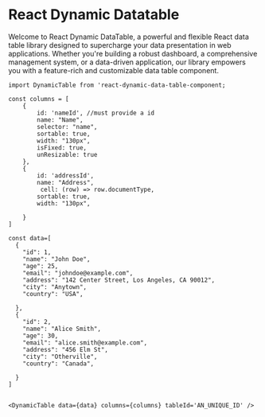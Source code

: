 # React Dynamic Datatable

 Welcome to React Dynamic DataTable, a powerful and flexible React data table library designed to supercharge your data presentation in web applications. Whether you're building a robust dashboard, a comprehensive management system, or a data-driven application, our library empowers you with a feature-rich and customizable data table component.

```
import DynamicTable from 'react-dynamic-data-table-component;

const columns = [
    {
        id: 'nameId', //must provide a id
        name: "Name",
        selector: "name",
        sortable: true,
        width: "130px",
        isFixed: true,
        unResizable: true
    },
    {
        id: 'addressId',
        name: "Address",
         cell: (row) => row.documentType,
        sortable: true,
        width: "130px",

    }
]

const data=[
  {
    "id": 1,
    "name": "John Doe",
    "age": 25,
    "email": "johndoe@example.com",
    "address": "142 Center Street, Los Angeles, CA 90012",
    "city": "Anytown",
    "country": "USA",
   
  },
  {
    "id": 2,
    "name": "Alice Smith",
    "age": 30,
    "email": "alice.smith@example.com",
    "address": "456 Elm St",
    "city": "Otherville",
    "country": "Canada",
   
  }
]


<DynamicTable data={data} columns={columns} tableId='AN_UNIQUE_ID' />
```
